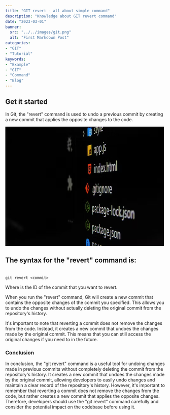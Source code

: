 ```yaml
---
title: "GIT revert - all about simple command"
description: "Knowledge about GIT revert command"
date: "2023-03-01"
banner:
  src: "../../images/git.png"
  alt: "First Markdown Post"
categories:
- "GIT"
- "Tutorial"
keywords:
- "Example"
- "GIT"
- "Command"
- "Blog"
---
```

## Get it started

In Git, the "revert" command is used to undo a previous commit by creating a new commit that applies the opposite changes to the code.

![This is the alt tag.](../../images/commit.png)

## The syntax for the "revert" command is:

```code

git revert <commit>

```


Where <commit> is the ID of the commit that you want to revert.

When you run the "revert" command, Git will create a new commit that contains the opposite changes of the commit you specified. This allows you to undo the changes without actually deleting the original commit from the repository's history.

It's important to note that reverting a commit does not remove the changes from the code. Instead, it creates a new commit that undoes the changes made by the original commit. This means that you can still access the original changes if you need to in the future.


### Conclusion
In conclusion, the "git revert" command is a useful tool for undoing changes made in previous commits without completely deleting the commit from the repository's history. It creates a new commit that undoes the changes made by the original commit, allowing developers to easily undo changes and maintain a clear record of the repository's history. However, it's important to remember that reverting a commit does not remove the changes from the code, but rather creates a new commit that applies the opposite changes. Therefore, developers should use the "git revert" command carefully and consider the potential impact on the codebase before using it.



